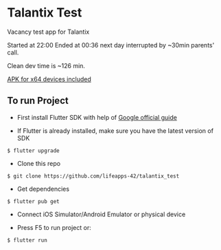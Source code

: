 # Talantix Test

Vacancy test app for Talantix

Started at 22:00
Ended at 00:36 next day interrupted by ~30min parents' call.

Clean dev time is ~126 min.

[APK for x64 devices included](https://github.com/lifeapps-42/talantix_test/releases/tag/v0.1)

## To run Project

- First install Flutter SDK with help of [Google official guide](https://flutter.dev/docs/get-started/install)

- If Flutter is already installed, make sure you have the latest version of SDK
```
$ flutter upgrade
```

- Clone this repo
```
$ git clone https://github.com/lifeapps-42/talantix_test
```

- Get dependencies
```
$ flutter pub get
```

- Connect iOS Simulator/Android Emulator or physical device

- Press F5 to run project or:
```
$ flutter run
```
